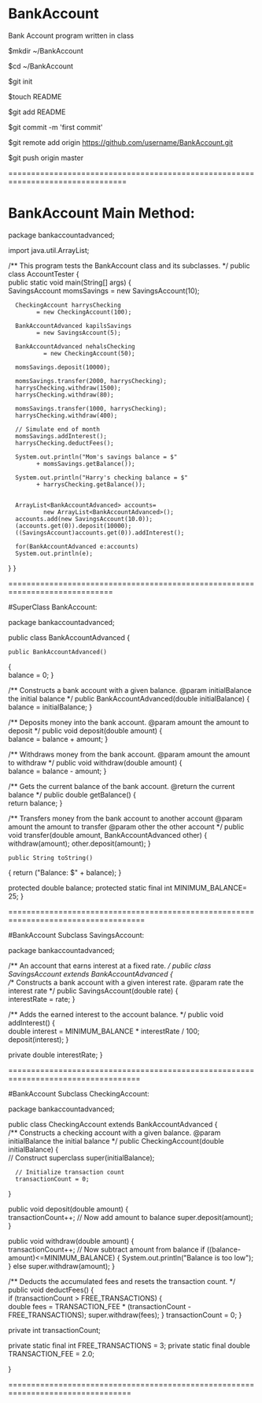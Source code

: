 BankAccount
===========

Bank Account program written in class


$mkdir ~/BankAccount

$cd ~/BankAccount

$git init

$touch README

$git add README

$git commit -m 'first commit'


$git remote add origin https://github.com/username/BankAccount.git

$git push origin master



================================================================================

# BankAccount Main Method:


package bankaccountadvanced;

import java.util.ArrayList;

/**
   This program tests the BankAccount class and
   its subclasses. 
*/
public class AccountTester
{  
   public static void main(String[] args)
   {  
      SavingsAccount momsSavings 
            = new SavingsAccount(10);
      
      CheckingAccount harrysChecking
            = new CheckingAccount(100);
      
      BankAccountAdvanced kapilsSavings 
            = new SavingsAccount(5);
      
      BankAccountAdvanced nehalsChecking
              = new CheckingAccount(50);
         
      momsSavings.deposit(10000);
      
      momsSavings.transfer(2000, harrysChecking);     
      harrysChecking.withdraw(1500);
      harrysChecking.withdraw(80);      

      momsSavings.transfer(1000, harrysChecking);
      harrysChecking.withdraw(400);      

      // Simulate end of month
      momsSavings.addInterest();
      harrysChecking.deductFees();
      
      System.out.println("Mom's savings balance = $"
            + momsSavings.getBalance());

      System.out.println("Harry's checking balance = $"
            + harrysChecking.getBalance());
      
      
      ArrayList<BankAccountAdvanced> accounts=
              new ArrayList<BankAccountAdvanced>();
      accounts.add(new SavingsAccount(10.0));
      (accounts.get(0)).deposit(10000);
      ((SavingsAccount)accounts.get(0)).addInterest();
      
      for(BankAccountAdvanced e:accounts)
      System.out.println(e);
   }
}
    
    
=============================================================================

#SuperClass BankAccount:


package bankaccountadvanced;


public class BankAccountAdvanced {

    public BankAccountAdvanced()
   {  
      balance = 0;
   }

   /**
      Constructs a bank account with a given balance.
      @param initialBalance the initial balance
   */
   public BankAccountAdvanced(double initialBalance)
   {  
      balance = initialBalance;
   }
 
   /**
      Deposits money into the bank account.
      @param amount the amount to deposit
   */
   public void deposit(double amount) 
   {  
      balance = balance + amount;
   }

   /**
      Withdraws money from the bank account.
      @param amount the amount to withdraw
   */
   public void withdraw(double amount) 
   {  
      balance = balance - amount;
   }

   /**
      Gets the current balance of the bank account.
      @return the current balance
   */
   public double getBalance()
   {  
      return balance; 
   }
   
   /**
      Transfers money from the bank account to another account
      @param amount the amount to transfer
      @param other the other account
   */
   public void transfer(double amount, BankAccountAdvanced other)
   {  
      withdraw(amount);
      other.deposit(amount);
   }
   
    public String toString()
   {
       return ("Balance: $" + balance);
   }

   protected double balance;
   protected static final int MINIMUM_BALANCE= 25;
}


====================================================================================

#BankAccount Subclass SavingsAccount:


package bankaccountadvanced;


/**
   An account that earns interest at a fixed rate.
*/
public class SavingsAccount extends BankAccountAdvanced
{  
   /**
      Constructs a bank account with a given interest rate.
      @param rate the interest rate
   */
   public SavingsAccount(double rate) 
   {  
      interestRate = rate;
   }

   /**
      Adds the earned interest to the account balance.
   */
   public void addInterest() 
   {   
      double interest = MINIMUM_BALANCE * interestRate / 100;
      deposit(interest); 
   }

   private double interestRate;
}

===================================================================================

#BankAccount Subclass CheckingAccount:


package bankaccountadvanced;


public class CheckingAccount extends BankAccountAdvanced
{  
   /**
      Constructs a checking account with a given balance.
      @param initialBalance the initial balance
   */
   public CheckingAccount(double initialBalance)
   {  
      // Construct superclass
      super(initialBalance);
      
      // Initialize transaction count
      transactionCount = 0; 
   }

   public void deposit(double amount) 
   {  
      transactionCount++;
      // Now add amount to balance 
      super.deposit(amount); 
   }
   
   public void withdraw(double amount) 
   {  
      transactionCount++;
      // Now subtract amount from balance 
      if ((balance-amount)<=MINIMUM_BALANCE)
      {
        System.out.println("Balance is too low");
      }
      else super.withdraw(amount); 
   }

   /**
      Deducts the accumulated fees and resets the
      transaction count.
   */
   public void deductFees()
   {  
      if (transactionCount > FREE_TRANSACTIONS)
      {  
         double fees = TRANSACTION_FEE *
               (transactionCount - FREE_TRANSACTIONS);
         super.withdraw(fees);
      }
      transactionCount = 0;
   }

   private int transactionCount;

   private static final int FREE_TRANSACTIONS = 3;
   private static final double TRANSACTION_FEE = 2.0;



}






=================================================================================







